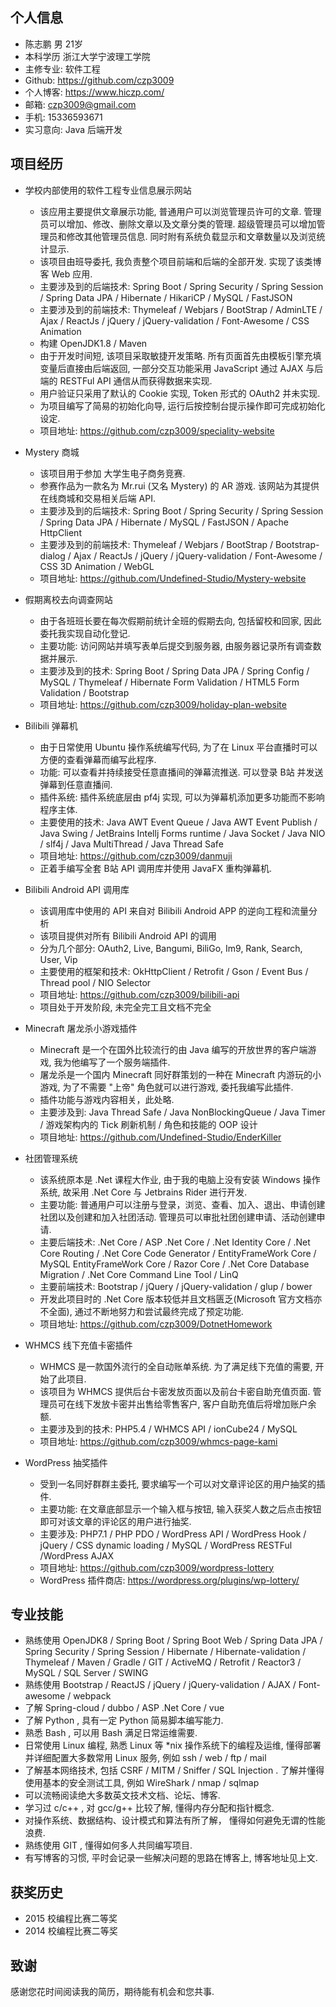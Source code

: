 ## 个人信息

- 陈志鹏 男 21岁
- 本科学历 浙江大学宁波理工学院
- 主修专业: 软件工程
- Github: https://github.com/czp3009
- 个人博客: https://www.hiczp.com/
- 邮箱: czp3009@gmail.com
- 手机: 15336593671
- 实习意向: Java 后端开发

## 项目经历

- 学校内部使用的软件工程专业信息展示网站
    - 该应用主要提供文章展示功能, 普通用户可以浏览管理员许可的文章. 管理员可以增加、修改、删除文章以及文章分类的管理. 超级管理员可以增加管理员和修改其他管理员信息. 同时附有系统负载显示和文章数量以及浏览统计显示.
    - 该项目由班导委托, 我负责整个项目前端和后端的全部开发. 实现了该类博客 Web 应用.
    - 主要涉及到的后端技术: Spring Boot / Spring Security / Spring Session / Spring Data JPA / Hibernate / HikariCP / MySQL / FastJSON
    - 主要涉及到的前端技术: Thymeleaf / Webjars / BootStrap / AdminLTE / Ajax / ReactJs / jQuery / jQuery-validation / Font-Awesome / CSS Animation
    - 构建 OpenJDK1.8 / Maven
    - 由于开发时间短, 该项目采取敏捷开发策略. 所有页面首先由模板引擎充填变量后直接由后端返回, 一部分交互功能采用 JavaScript 通过 AJAX 与后端的 RESTFul API 通信从而获得数据来实现.
    - 用户验证只采用了默认的 Cookie 实现, Token 形式的 OAuth2 并未实现.
    - 为项目编写了简易的初始化向导, 运行后按控制台提示操作即可完成初始化设定.
    - 项目地址: https://github.com/czp3009/speciality-website
    
- Mystery 商城
    - 该项目用于参加 大学生电子商务竞赛.
    - 参赛作品为一款名为 Mr.rui (又名 Mystery) 的 AR 游戏. 该网站为其提供在线商城和交易相关后端 API.
    - 主要涉及到的后端技术: Spring Boot / Spring Security / Spring Session / Spring Data JPA / Hibernate / MySQL / FastJSON / Apache HttpClient
    - 主要涉及到的前端技术: Thymeleaf / Webjars / BootStrap / Bootstrap-dialog / Ajax / ReactJs / jQuery / jQuery-validation / Font-Awesome / CSS 3D Animation / WebGL
    - 项目地址: https://github.com/Undefined-Studio/Mystery-website
    
- 假期离校去向调查网站
    - 由于各班班长要在每次假期前统计全班的假期去向, 包括留校和回家, 因此委托我实现自动化登记.
    - 主要功能: 访问网站并填写表单后提交到服务器, 由服务器记录所有调查数据并展示.
    - 主要涉及到的技术: Spring Boot / Spring Data JPA / Spring Config / MySQL / Thymeleaf / Hibernate Form Validation / HTML5 Form Validation / Bootstrap
    - 项目地址: https://github.com/czp3009/holiday-plan-website
    
- Bilibili 弹幕机
    - 由于日常使用 Ubuntu 操作系统编写代码, 为了在 Linux 平台直播时可以方便的查看弹幕而编写此程序.
    - 功能: 可以查看并持续接受任意直播间的弹幕流推送. 可以登录 B站 并发送弹幕到任意直播间.
    - 插件系统: 插件系统底层由 pf4j 实现, 可以为弹幕机添加更多功能而不影响程序主体.
    - 主要使用的技术: Java AWT Event Queue / Java AWT Event Publish / Java Swing / JetBrains Intellj Forms runtime / Java Socket / Java NIO / slf4j / Java MultiThread / Java Thread Safe
    - 项目地址: https://github.com/czp3009/danmuji
    - 正着手编写全套 B站 API 调用库并使用 JavaFX 重构弹幕机.
    
- Bilibili Android API 调用库
    - 该调用库中使用的 API 来自对 Bilibili Android APP 的逆向工程和流量分析
    - 该项目提供对所有 Bilibili Android API 的调用
    - 分为几个部分: OAuth2, Live, Bangumi, BiliGo, Im9, Rank, Search, User, Vip
    - 主要使用的框架和技术: OkHttpClient / Retrofit / Gson / Event Bus / Thread pool / NIO Selector
    - 项目地址: https://github.com/czp3009/bilibili-api
    - 项目处于开发阶段, 未完全完工且文档不完全
    
- Minecraft 屠龙杀小游戏插件
    - Minecraft 是一个在国外比较流行的由 Java 编写的开放世界的客户端游戏, 我为他编写了一个服务端插件.
    - 屠龙杀是一个国内 Minecraft 同好群策划的一种在 Minecraft 内游玩的小游戏, 为了不需要 "上帝" 角色就可以进行游戏, 委托我编写此插件.
    - 插件功能与游戏内容相关，此处略.
    - 主要涉及到: Java Thread Safe / Java NonBlockingQueue / Java Timer / 游戏架构内的 Tick 刷新机制 / 角色和技能的 OOP 设计
    - 项目地址: https://github.com/Undefined-Studio/EnderKiller
    
- 社团管理系统
    - 该系统原本是 .Net 课程大作业, 由于我的电脑上没有安装 Windows 操作系统, 故采用 .Net Core 与 Jetbrains Rider 进行开发.
    - 主要功能: 普通用户可以注册与登录，浏览、查看、加入、退出、申请创建社团以及创建和加入社团活动. 管理员可以审批社团创建申请、活动创建申请.
    - 主要后端技术: .Net Core / ASP .Net Core / .Net Identity Core / .Net Core Routing / .Net Core Code Generator / EntityFrameWork Core / MySQL EntityFrameWork Core / Razor Core / .Net Core Database Migration / .Net Core Command Line Tool / LinQ
    - 主要前端技术: Bootstrap / jQuery / jQuery-validation / glup / bower
    - 开发此项目时的 .Net Core 版本较低并且文档匮乏(Microsoft 官方文档亦不全面), 通过不断地努力和尝试最终完成了预定功能.
    - 项目地址: https://github.com/czp3009/DotnetHomework

- WHMCS 线下充值卡密插件
    - WHMCS 是一款国外流行的全自动账单系统. 为了满足线下充值的需要, 开始了此项目.
    - 该项目为 WHMCS 提供后台卡密发放页面以及前台卡密自助充值页面. 管理员可在线下发放卡密并出售给零售客户, 客户自助充值后将增加账户余额.
    - 主要涉及到的技术: PHP5.4 / WHMCS API / ionCube24 / MySQL
    - 项目地址: https://github.com/czp3009/whmcs-page-kami

- WordPress 抽奖插件
    - 受到一名同好群群主委托, 要求编写一个可以对文章评论区的用户抽奖的插件.
    - 主要功能: 在文章底部显示一个输入框与按钮, 输入获奖人数之后点击按钮即可对该文章的评论区的用户进行抽奖.
    - 主要涉及: PHP7.1 / PHP PDO / WordPress API / WordPress Hook / jQuery / CSS dynamic loading / MySQL / WordPress RESTFul /WordPress AJAX
    - 项目地址: https://github.com/czp3009/wordpress-lottery
    - WordPress 插件商店: https://wordpress.org/plugins/wp-lottery/

## 专业技能

- 熟练使用 OpenJDK8 / Spring Boot / Spring Boot Web / Spring Data JPA / Spring Security / Spring Session / Hibernate / Hibernate-validation / Thymeleaf / Maven / Gradle / GIT / ActiveMQ / Retrofit / Reactor3 / MySQL / SQL Server / SWING
- 熟练使用 Bootstrap / ReactJS / jQuery / jQuery-validation / AJAX / Font-awesome / webpack
- 了解 Spring-cloud / dubbo / ASP .Net Core / vue
- 了解 Python , 具有一定 Python 简易脚本编写能力.
- 熟悉 Bash , 可以用 Bash 满足日常运维需要.
- 日常使用 Linux 编程, 熟悉 Linux 等 *nix 操作系统下的编程及运维, 懂得部署并详细配置大多数常用 Linux 服务, 例如 ssh / web / ftp / mail
- 了解基本网络技术, 包括 CSRF / MITM / Sniffer / SQL Injection . 了解并懂得使用基本的安全测试工具, 例如 WireShark / nmap / sqlmap
- 可以流畅阅读绝大多数英文技术文档、论坛、博客.
- 学习过 c/c++ , 对 gcc/g++ 比较了解, 懂得内存分配和指针概念.
- 对操作系统、数据结构、设计模式和算法有所了解， 懂得如何避免无谓的性能浪费.
- 熟练使用 GIT , 懂得如何多人共同编写项目.
- 有写博客的习惯, 平时会记录一些解决问题的思路在博客上, 博客地址见上文.

## 获奖历史

- 2015 校编程比赛二等奖
- 2014 校编程比赛二等奖


## 致谢

感谢您花时间阅读我的简历，期待能有机会和您共事.
